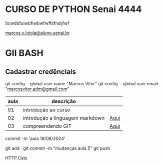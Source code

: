 # CURSO DE PYTHON Senai 4444

bcwdbfuiwbfiwbwfwffsfnsljfwf


marcos.v.loiola@aluno.senai.br

# GII BASH
## Cadastrar credênciais 
git config --global user.name "Marcos Vitor"
git config --global user.email "marcosvitor.adm@gmail.com"





|aula|descrição||
|-|-|-|
|01|introdução ao curso||
|02|introdução a linguagem markdown|[Aqui](./aula-markdown.md)|
|03|compreendendo GIT|[Aqui](./aula-git.md)|


commit -m 'aula 19/08/2024'

git add .
git commit -m "mudanças aula 5"
git push

HTTP.Cats



